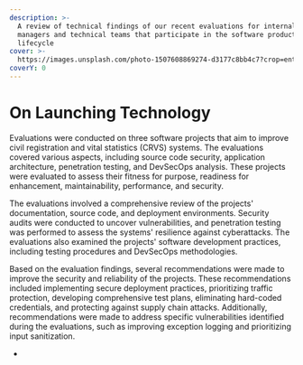 ```yaml
---
description: >-
  A review of technical findings of our recent evaluations for internal product
  managers and technical teams that participate in the software product
  lifecycle
cover: >-
  https://images.unsplash.com/photo-1507608869274-d3177c8bb4c7?crop=entropy&cs=srgb&fm=jpg&ixid=M3wxOTcwMjR8MHwxfHNlYXJjaHw2fHxsYXVuY2h8ZW58MHx8fHwxNzE1MjA1NjU0fDA&ixlib=rb-4.0.3&q=85
coverY: 0
---
```


# On Launching Technology

Evaluations were conducted on three software projects that aim to improve civil registration and vital statistics (CRVS) systems. The evaluations covered various aspects, including source code security, application architecture, penetration testing, and DevSecOps analysis. These projects were evaluated to assess their fitness for purpose, readiness for enhancement, maintainability, performance, and security.

The evaluations involved a comprehensive review of the projects' documentation, source code, and deployment environments. Security audits were conducted to uncover vulnerabilities, and penetration testing was performed to assess the systems' resilience against cyberattacks. The evaluations also examined the projects' software development practices, including testing procedures and DevSecOps methodologies.

Based on the evaluation findings, several recommendations were made to improve the security and reliability of the projects. These recommendations included implementing secure deployment practices, prioritizing traffic protection, developing comprehensive test plans, eliminating hard-coded credentials, and protecting against supply chain attacks. Additionally, recommendations were made to address specific vulnerabilities identified during the evaluations, such as improving exception logging and prioritizing input sanitization.

*

